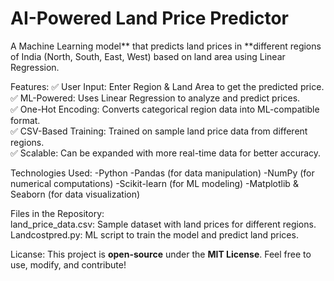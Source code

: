 # AI-Powered Land Price Predictor 

A Machine Learning model** that predicts land prices in **different regions of India (North, South, East, West) based on land area using Linear Regression.

Features:
✅ User Input: Enter Region & Land Area to get the predicted price.  
✅ ML-Powered: Uses Linear Regression to analyze and predict prices.  
✅ One-Hot Encoding: Converts categorical region data into ML-compatible format.  
✅ CSV-Based Training: Trained on sample land price data from different regions.  
✅ Scalable: Can be expanded with more real-time data for better accuracy.  

Technologies Used:
-Python
-Pandas (for data manipulation)
-NumPy (for numerical computations)
-Scikit-learn (for ML modeling)
-Matplotlib & Seaborn (for data visualization)

Files in the Repository:  
land_price_data.csv: Sample dataset with land prices for different regions.  
Landcostpred.py: ML script to train the model and predict land prices.  

Licanse:
This project is **open-source** under the **MIT License**. Feel free to use, modify, and contribute! 